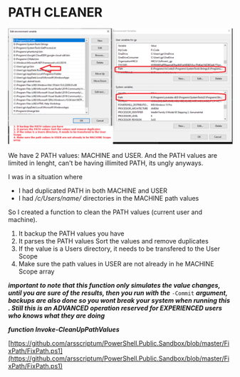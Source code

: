# PATH CLEANER

![path](img/path.png)

We have 2 PATH values: MACHINE and USER. And the PATH values are limited in lenght, can't be having illimited PATH, its ungly anyways.

I was in a situation where 
 - I had duplicated PATH in both MACHINE and USER
 - I had */c/Users/name/* directories in the MACHINE path values

So I created a function to clean the PATH values (current user and machine).

1. It backup the PATH values you have
2. It parses the PATH values Sort the values and remove duplicates
3. If the value is a Users directory, it needs to be transfered to the User Scope 
4. Make sure the path values in USER are not already in he MACHINE Scope array

***important to note that this function only simulates the value changes, until you are sure of the results, then you run with the*** ```-Commit``` ***argument, backups are also done so you wont break your system when running this . Still this is an ADVANCED operation reserved for EXPERIENCED users who knows what they are doing***

***function Invoke-CleanUpPathValues***

[https://github.com/arsscriptum/PowerShell.Public.Sandbox/blob/master/FixPath/FixPath.ps1](https://github.com/arsscriptum/PowerShell.Public.Sandbox/blob/master/FixPath/FixPath.ps1)